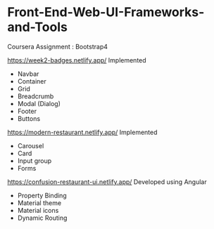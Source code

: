 # Front-End-Web-UI-Frameworks-and-Tools
Coursera Assignment : Bootstrap4 

https://week2-badges.netlify.app/  Implemented
* Navbar 
* Container 
* Grid 
* Breadcrumb
* Modal (Dialog) 
* Footer
* Buttons

https://modern-restaurant.netlify.app/  Implemented 
* Carousel 
* Card 
* Input group
* Forms 


https://confusion-restaurant-ui.netlify.app/ Developed using Angular 
* Property Binding 
* Material theme 
* Material icons 
* Dynamic Routing 

